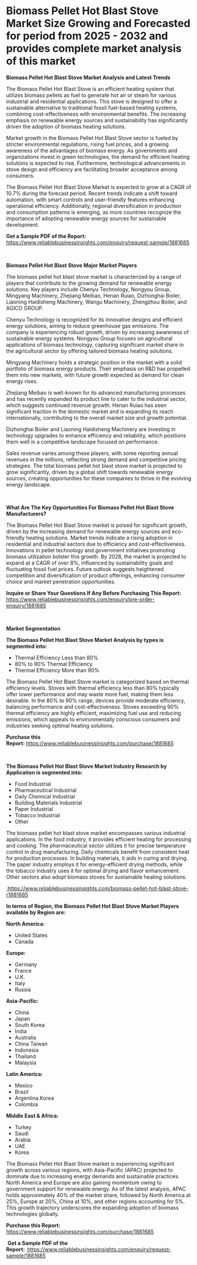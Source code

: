 <p><h1>Biomass Pellet Hot Blast Stove Market Size Growing and Forecasted for period from 2025 - 2032 and provides complete market analysis of this market</h1></p><p><strong>Biomass Pellet Hot Blast Stove Market Analysis and Latest Trends</strong></p>
<p><p>The Biomass Pellet Hot Blast Stove is an efficient heating system that utilizes biomass pellets as fuel to generate hot air or steam for various industrial and residential applications. This stove is designed to offer a sustainable alternative to traditional fossil fuel-based heating systems, combining cost-effectiveness with environmental benefits. The increasing emphasis on renewable energy sources and sustainability has significantly driven the adoption of biomass heating solutions.</p><p>Market growth in the Biomass Pellet Hot Blast Stove sector is fueled by stricter environmental regulations, rising fuel prices, and a growing awareness of the advantages of biomass energy. As governments and organizations invest in green technologies, the demand for efficient heating solutions is expected to rise. Furthermore, technological advancements in stove design and efficiency are facilitating broader acceptance among consumers.</p><p>The Biomass Pellet Hot Blast Stove Market is expected to grow at a CAGR of 10.7% during the forecast period. Recent trends indicate a shift toward automation, with smart controls and user-friendly features enhancing operational efficiency. Additionally, regional diversification in production and consumption patterns is emerging, as more countries recognize the importance of adopting renewable energy sources for sustainable development.</p></p>
<p><strong>Get a Sample PDF of the Report:&nbsp;</strong> <a href="https://www.reliablebusinessinsights.com/enquiry/request-sample/1881685?utm_campaign=3494&utm_medium=2&utm_source=Github&utm_content=ia&utm_term=12042025&utm_id=biomass-pellet-hot-blast-stove">https://www.reliablebusinessinsights.com/enquiry/request-sample/1881685</a></p>
<p>&nbsp;</p>
<p><strong>Biomass Pellet Hot Blast Stove Major Market Players</strong></p>
<p><p>The biomass pellet hot blast stove market is characterized by a range of players that contribute to the growing demand for renewable energy solutions. Key players include Chenyu Technology, Nongyou Group, Mingyang Machinery, Zhejiang Meibao, Henan Ruiao, Dizhonghai Boiler, Liaoning Haidisheng Machinery, Wangu Machinery, Zhengzhou Boiler, and AGICO GROUP. </p><p>Chenyu Technology is recognized for its innovative designs and efficient energy solutions, aiming to reduce greenhouse gas emissions. The company is experiencing robust growth, driven by increasing awareness of sustainable energy systems. Nongyou Group focuses on agricultural applications of biomass technology, capturing significant market share in the agricultural sector by offering tailored biomass heating solutions. </p><p>Mingyang Machinery holds a strategic position in the market with a solid portfolio of biomass energy products. Their emphasis on R&D has propelled them into new markets, with future growth expected as demand for clean energy rises. </p><p>Zhejiang Meibao is well-known for its advanced manufacturing processes and has recently expanded its product line to cater to the industrial sector, which suggests continued revenue growth. Henan Ruiao has seen significant traction in the domestic market and is expanding its reach internationally, contributing to the overall market size and growth potential.</p><p>Dizhonghai Boiler and Liaoning Haidisheng Machinery are investing in technology upgrades to enhance efficiency and reliability, which positions them well in a competitive landscape focused on performance. </p><p>Sales revenue varies among these players, with some reporting annual revenues in the millions, reflecting strong demand and competitive pricing strategies. The total biomass pellet hot blast stove market is projected to grow significantly, driven by a global shift towards renewable energy sources, creating opportunities for these companies to thrive in the evolving energy landscape.</p></p>
<p>&nbsp;</p>
<p><strong>What Are The Key Opportunities For Biomass Pellet Hot Blast Stove Manufacturers?</strong></p>
<p><p>The Biomass Pellet Hot Blast Stove market is poised for significant growth, driven by the increasing demand for renewable energy sources and eco-friendly heating solutions. Market trends indicate a rising adoption in residential and industrial sectors due to efficiency and cost-effectiveness. Innovations in pellet technology and government initiatives promoting biomass utilization bolster this growth. By 2028, the market is projected to expand at a CAGR of over 8%, influenced by sustainability goals and fluctuating fossil fuel prices. Future outlook suggests heightened competition and diversification of product offerings, enhancing consumer choice and market penetration opportunities.</p></p>
<p><strong>Inquire or Share Your Questions If Any Before Purchasing This Report:</strong> <a href="https://www.reliablebusinessinsights.com/enquiry/pre-order-enquiry/1881685?utm_campaign=3494&utm_medium=2&utm_source=Github&utm_content=ia&utm_term=12042025&utm_id=biomass-pellet-hot-blast-stove">https://www.reliablebusinessinsights.com/enquiry/pre-order-enquiry/1881685</a></p>
<p>&nbsp;</p>
<p><strong>Market Segmentation</strong></p>
<p><strong>The Biomass Pellet Hot Blast Stove Market Analysis by types is segmented into:</strong></p>
<p><ul><li>Thermal Efficiency Less than 80%</li><li>80% to 90% Thermal Efficiency</li><li>Thermal Efficiency More than 90%</li></ul></p>
<p><p>The Biomass Pellet Hot Blast Stove market is categorized based on thermal efficiency levels. Stoves with thermal efficiency less than 80% typically offer lower performance and may waste more fuel, making them less desirable. In the 80% to 90% range, devices provide moderate efficiency, balancing performance and cost-effectiveness. Stoves exceeding 90% thermal efficiency are highly efficient, maximizing fuel use and reducing emissions, which appeals to environmentally conscious consumers and industries seeking optimal heating solutions.</p></p>
<p><strong>Purchase this Report:&nbsp;</strong><a href="https://www.reliablebusinessinsights.com/purchase/1881685?utm_campaign=3494&utm_medium=2&utm_source=Github&utm_content=ia&utm_term=12042025&utm_id=biomass-pellet-hot-blast-stove">https://www.reliablebusinessinsights.com/purchase/1881685</a></p>
<p>&nbsp;</p>
<p><strong>The Biomass Pellet Hot Blast Stove Market Industry Research by Application is segmented into:</strong></p>
<p><ul><li>Food Industrial</li><li>Pharmaceutical Industrial</li><li>Daily Chemical Industrial</li><li>Building Materials Industrial</li><li>Paper Industrial</li><li>Tobacco Industrial</li><li>Other</li></ul></p>
<p><p>The biomass pellet hot blast stove market encompasses various industrial applications. In the food industry, it provides efficient heating for processing and cooking. The pharmaceutical sector utilizes it for precise temperature control in drug manufacturing. Daily chemicals benefit from consistent heat for production processes. In building materials, it aids in curing and drying. The paper industry employs it for energy-efficient drying methods, while the tobacco industry uses it for optimal drying and flavor enhancement. Other sectors also adopt biomass stoves for sustainable heating solutions.</p></p>
<p><a href="https://www.reliablebusinessinsights.com/biomass-pellet-hot-blast-stove-r1881685?utm_campaign=3494&utm_medium=2&utm_source=Github&utm_content=ia&utm_term=12042025&utm_id=biomass-pellet-hot-blast-stove">&nbsp;https://www.reliablebusinessinsights.com/biomass-pellet-hot-blast-stove-r1881685</a></p>
<p><strong>In terms of Region, the Biomass Pellet Hot Blast Stove Market Players available by Region are:</strong></p>
<p>
    <p> <strong> North America: </strong>
        <ul>
            <li>United States</li>
            <li>Canada</li>
        </ul>
        </p> 
    <p> <strong> Europe: </strong>
        <ul>
            <li>Germany</li>
            <li>France</li>
            <li>U.K.</li>
            <li>Italy</li>
            <li>Russia</li>
        </ul>
        </p> 
    <p> <strong> Asia-Pacific: </strong>
        <ul>
            <li>China</li>
            <li>Japan</li>
            <li>South Korea</li>
            <li>India</li>
            <li>Australia</li>
            <li>China Taiwan</li>
            <li>Indonesia</li>
            <li>Thailand</li>
            <li>Malaysia</li>
        </ul>
        </p> 
    <p> <strong> Latin America: </strong>
        <ul>
            <li>Mexico</li>
            <li>Brazil</li>
            <li>Argentina Korea</li>
            <li>Colombia</li>
        </ul>
        </p> 
    <p> <strong> Middle East & Africa: </strong>
        <ul>
            <li>Turkey</li>
            <li>Saudi</li>
            <li>Arabia</li>
            <li>UAE</li>
            <li>Korea</li>
        </ul>
    </p>
    </p>
<p><p>The Biomass Pellet Hot Blast Stove market is experiencing significant growth across various regions, with Asia-Pacific (APAC) projected to dominate due to increasing energy demands and sustainable practices. North America and Europe are also gaining momentum owing to government support for renewable energy. As of the latest analysis, APAC holds approximately 40% of the market share, followed by North America at 25%, Europe at 20%, China at 10%, and other regions accounting for 5%. This growth trajectory underscores the expanding adoption of biomass technologies globally.</p></p>
<p><strong>Purchase this Report: </strong><a href="https://www.reliablebusinessinsights.com/purchase/1881685?utm_campaign=3494&utm_medium=2&utm_source=Github&utm_content=ia&utm_term=12042025&utm_id=biomass-pellet-hot-blast-stove">https://www.reliablebusinessinsights.com/purchase/1881685</a></p>
<p>&nbsp;<strong>Get a Sample PDF of the Report:&nbsp;&nbsp;</strong><a href="https://www.reliablebusinessinsights.com/enquiry/request-sample/1881685?utm_campaign=3494&utm_medium=2&utm_source=Github&utm_content=ia&utm_term=12042025&utm_id=biomass-pellet-hot-blast-stove">https://www.reliablebusinessinsights.com/enquiry/request-sample/1881685</a></p>
<p><strong></strong></p>
<p><p></p><p></p><p></p></p>